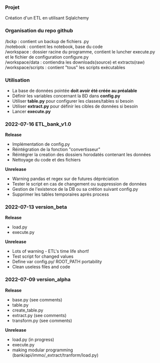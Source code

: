 ### Projet
Création d'un ETL en utilisant Sqlalchemy

### Organisation du repo github

/bckp : contient un backup de fichiers .py  
/notebook : contient les notebook, base du code  
/workspace : dossier racine du programme, contient le luncher execute.py et
 le fichier de configuration configure.py  
/workspace/data : contiendra les downloads(source) et extracts(raw)  
/workspace/scripts : contient "tous"  les scripts exécutables  

### Utilisation
* La base de données pointée **doit avoir été créée au préalable**
* Définir les variables concernant la BD dans **config.py** 
* Utiliser **table.py** pour configurer les classes/tables si besoin
* Utiliser **extract.py** pour définir les cibles de données si besoin
* Lancer **execute.py** 

### 2022-07-16 ETL_bank_v1.0

**Release**
* Implémentation de config.py
* Réintégration de la fonction "convertisseur"
* Réintégrer la creation des dossiers horodatés contenant les données
* Nettoyage du code et des fichiers

**Unrelease**
* Warning pandas et regex sur de futures dépréciation
* Tester le script en cas de changement ou suppression de données
* Gestion de l'existence de la DB ou sa crétion suivant config.py
* Supprimer les tables temporaires après process

### 2022-07-13 version_beta

**Release**
* load.py
* execute.py

**Unrelease**
* Lots of warning - ETL's time life short!
* Test script for changed values
* Define var config.py/ ROOT_PATH portability
* Clean useless files and code

### 2022-07-09 version_alpha

**Release**
* base.py (see comments)
* table.py
* create_table.py
* extract.py (see comments)
* transform.py (see comments)

**Unrelease**
* load.py (in progress)
* execute.py
* making modular programming (bank/api/immo/_extract/tranform/load.py)


